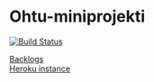 # Ohtu-miniprojekti

[![Build Status](https://travis-ci.org/eturivi/ohtu-miniprojekti.svg?branch=master)](https://travis-ci.org/eturivi/ohtu-miniprojekti)

[Backlogs](https://github.com/eturivi/ohtu-miniprojekti/projects/1)  
[Heroku instance](https://eturivi.herokuapp.com)
